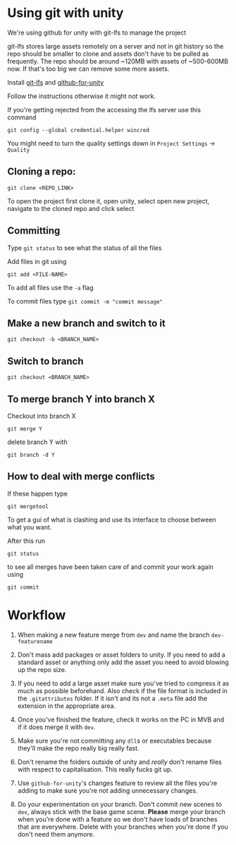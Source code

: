 Using git with unity
====================


We're using github for unity with git-lfs to manage the project

git-lfs stores large assets remotely on a server and not in git history so the repo should be smaller to clone and assets don't have to be pulled as frequently. The repo should be around ~120MB with assets of ~500-600MB now. If that's too big we can remove some more assets.

Install [git-lfs](https://git-lfs.github.com/) and [github-for-unity](https://unity.github.com/)

Follow the instructions otherwise it might not work.


If you're getting rejected from the accessing the lfs server use this command


`git config --global credential.helper wincred`

You might need to turn the quality settings down in `Project Settings` -> `Quality`

Cloning a repo:
---------------
`git clone <REPO_LINK>`

To open the project first clone it, open unity, select open new project, navigate to the cloned repo and click select

Committing
-----------
Type `git status` to see what the status of all the files

Add files in git using

`git add <FILE-NAME>`

To add all files use the `-a` flag

To commit files type `git commit -m "commit message"`

Make a new branch and switch to it
-----------------

`git checkout -b <BRANCH_NAME>`

Switch to branch
-----------------

`git checkout <BRANCH_NAME>`

To merge branch Y into branch X
----------------------
Checkout into branch X

`git merge Y`

delete branch Y with

`git branch -d Y`

How to deal with merge conflicts
--------------------------------
If these happen type

`git mergetool`

To get a gui of what is clashing and use its interface to choose between what you want.

After this run

`git status`

to see all merges have been taken care of and commit your work again using

`git commit`




Workflow
========

1. When making a new feature merge from `dev` and name the branch `dev-featurename`

2. Don't mass add packages or asset folders to unity. If you need to add a standard asset or anything only add the asset you need to avoid blowing up the repo size.

3. If you need to add a large asset make sure you've tried to compress it as much as possible beforehand. Also check if the file format is included in the `.gitattributes` folder. If it isn't and its not a `.meta` file add the extension in the appropriate area.

4. Once you've finished the feature, check it works on the PC in MVB and if it does merge it with `dev`.

5. Make sure you're not committing any `dll`s or executables because they'll make the repo really big really fast.

6. Don't rename the folders outside of unity and *really* don't rename files with respect to capitalisation. This really fucks git up.

7. Use `github-for-unity`'s changes feature to review all the files you're adding to make sure you're not adding unnecessary changes.

8. Do your experimentation on your branch. Don't commit new scenes to `dev`, always stick with the base game scene. **Please** merge your branch when you're done with a feature so we don't have loads of branches that are everywhere. Delete with your branches when you're done if you don't need them anymore.
